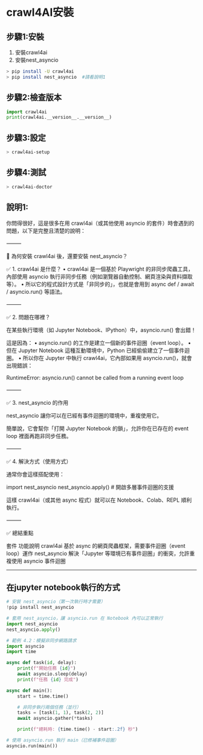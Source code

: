 # crawl4AI安裝

## 步驟1:安裝
1. 安裝crawl4ai
2. 安裝nest_asyncio

```bash
> pip install -U crawl4ai
> pip install nest_asyncio  #請看說明1
```

## 步驟2:檢查版本

```python
import crawl4ai
print(crawl4ai.__version__.__version__)
```

## 步驟3:設定

```bash
> crawl4ai-setup
```

## 步驟4:測試

```bash
> crawl4ai-doctor
```


## 說明1:
你問得很好，這是很多在用 crawl4ai（或其他使用 asyncio 的套件）時會遇到的問題，以下是完整且清楚的說明：

⸻

🧠 為何安裝 crawl4ai 後，還要安裝 nest_asyncio？

✅ 1. crawl4ai 是什麼？
	•	crawl4ai 是一個基於 Playwright 的非同步爬蟲工具，內部使用 asyncio 執行非同步任務（例如瀏覽器自動控制、網頁渲染與資料擷取等）。
	•	所以它的程式設計方式是「非同步的」，也就是會用到 async def / await / asyncio.run() 等語法。

⸻

✅ 2. 問題在哪裡？

在某些執行環境（如 Jupyter Notebook、IPython）中，asyncio.run() 會出錯！

這是因為：
	•	asyncio.run() 的工作是建立一個新的事件迴圈（event loop）。
	•	但在 Jupyter Notebook 這種互動環境中，Python 已經偷偷建立了一個事件迴圈。
	•	所以你在 Jupyter 中執行 crawl4ai，它內部如果用 asyncio.run()，就會出現錯誤：

RuntimeError: asyncio.run() cannot be called from a running event loop



⸻

✅ 3. nest_asyncio 的作用

nest_asyncio 讓你可以在已經有事件迴圈的環境中，重複使用它。

簡單說，它會幫你「打開 Jupyter Notebook 的鎖」，允許你在已存在的 event loop 裡面再跑非同步任務。

⸻

✅ 4. 解決方式（使用方式）

通常你會這樣搭配使用：

import nest_asyncio
nest_asyncio.apply()  # 開啟多層事件迴圈的支援

這樣 crawl4ai（或其他 async 程式）就可以在 Notebook、Colab、REPL 順利執行。

⸻

✅ 總結重點

套件	功能說明
crawl4ai	基於 async 的網頁爬蟲框架，需要事件迴圈（event loop）運作
nest_asyncio	解決「Jupyter 等環境已有事件迴圈」的衝突，允許重複使用 asyncio 事件迴圈

---

## 在jupyter notebook執行的方式

```python
# 安裝 nest_asyncio（第一次執行時才需要）
!pip install nest_asyncio

# 套用 nest_asyncio，讓 asyncio.run 在 Notebook 內可以正常執行
import nest_asyncio
nest_asyncio.apply()

# 範例 4.2：模擬非同步網路請求
import asyncio
import time

async def task(id, delay):
    print(f"開始任務 {id}")
    await asyncio.sleep(delay)
    print(f"任務 {id} 完成")

async def main():
    start = time.time()

    # 非同步執行兩個任務（並行）
    tasks = [task(1, 1), task(2, 2)]
    await asyncio.gather(*tasks)

    print(f"總耗時: {time.time() - start:.2f} 秒")

# 使用 asyncio.run 執行 main（已修補事件迴圈）
asyncio.run(main())
```



